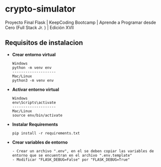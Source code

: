 # crypto-simulator
Proyecto Final Flask | KeepCoding Bootcamp | Aprende a Programar desde Cero (Full Stack Jr. ) | Edición XVII


## Requisitos de instalacion

* **Crear entorno virtual**
  ```
  Windows
  python -m venv env
  --------------------
  Mac/Linux
  python3 -m venv env
  ``````
* **Activar entorno virtual**
  ```
  Windows
  env\Scripts\activate
  --------------------
  Mac/Linux
  source env/bin/activate
  ``````

* **Instalar Requirements**
  ```
  pip install -r requirements.txt
  ```

* **Crear variables de entorno**
  ```
  - Crear un archivo ".env", en el se deben copiar las variables de entorno que se encuentran en el archivo ".env.template"
  - Modificar "FLASK_DEBUG=False" por "FLASK_DEBUG=True"
  ```
